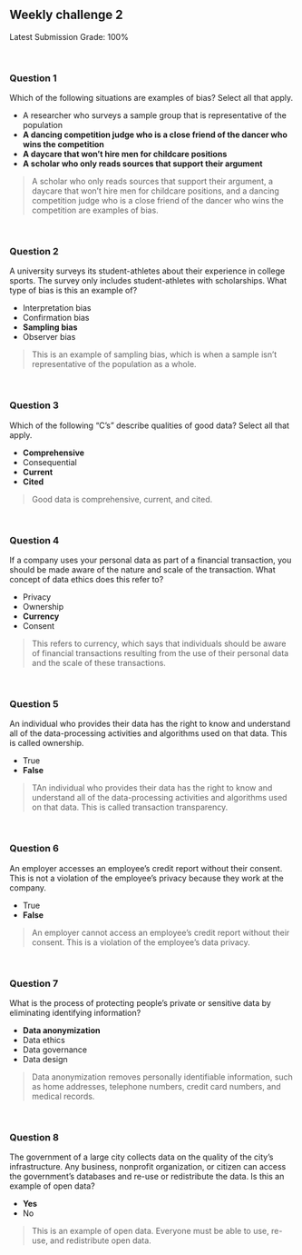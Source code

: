 ## Weekly challenge 2

Latest Submission Grade: 100%

&nbsp;

### Question 1

Which of the following situations are examples of bias? Select all that apply. 

* A researcher who surveys a sample group that is representative of the population
* **A dancing competition judge who is a close friend of the dancer who wins the competition**
* **A daycare that won’t hire men for childcare positions**
* **A scholar who only reads sources that support their argument**


> A scholar who only reads sources that support their argument, a daycare that won’t hire men for childcare positions, and a dancing competition judge who is a close friend of the dancer who wins the competition are examples of bias.

&nbsp;

### Question 2

A university surveys its student-athletes about their experience in college sports. The survey only includes student-athletes with scholarships. What type of bias is this an example of?

* Interpretation bias
* Confirmation bias
* **Sampling bias**
* Observer bias

> This is an example of sampling bias, which is when a sample isn’t representative of the population as a whole. 

&nbsp;

### Question 3

Which of the following “C’s” describe qualities of good data? Select all that apply. 

* **Comprehensive**
* Consequential
* **Current**
* **Cited**

> Good data is comprehensive, current, and cited. 

&nbsp;

### Question 4

If a company uses your personal data as part of a financial transaction, you should be made aware of the nature and scale of the transaction. What concept of data ethics does this refer to? 


* Privacy 
* Ownership
* **Currency**
* Consent

> This refers to currency, which says that individuals should be aware of financial transactions resulting from the use of their personal data and the scale of these transactions.

&nbsp;

### Question 5

An individual who provides their data has the right to know and understand all of the data-processing activities and algorithms used on that data. This is called ownership.

* True
* **False**

> TAn individual who provides their data has the right to know and understand all of the data-processing activities and algorithms used on that data. This is called transaction transparency.

&nbsp;

### Question 6

An employer accesses an employee’s credit report without their consent. This is not a violation of the employee’s privacy because they work at the company.

* True
* **False**

> An employer cannot access an employee’s credit report without their consent. This is a violation of the employee’s data privacy. 

&nbsp;

### Question 7

What is the process of protecting people’s private or sensitive data by eliminating identifying information?


* **Data anonymization**
* Data ethics
* Data governance
* Data design

> Data anonymization removes personally identifiable information, such as home addresses, telephone numbers, credit card numbers, and medical records. 

&nbsp;

### Question 8

The government of a large city collects data on the quality of the city’s infrastructure. Any business, nonprofit organization, or citizen can access the government’s databases and re-use or redistribute the data. Is this an example of open data? 

* **Yes**
* No

> This is an example of open data. Everyone must be able to use, re-use, and redistribute open data. 
